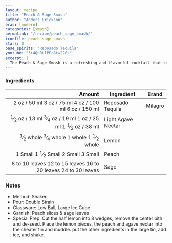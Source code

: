 ```yaml
---
layout: recipe
title: "Peach & Sage Smash"
author: "Anders Erickson"
eras: [modern]
categories: [smash]
permalink: "/recipe/peach_sage_smash/"
iconfile: peach_sage_smash
stars: 0
base_spirits: "Reposado Tequila"
youtube: "3i4QnRLlPFc&t=220s"
excerpt: |
  The Peach & Sage Smash is a refreshing and flavorful cocktail that combines the sweetness of peaches with the earthy notes of sage.
---
```


### Ingredients

|         Amount | Ingredient         | Brand   |
| -------------: | ------------------ | ------- |
|           <span class="onex active">2 oz  / 50 ml</span> <span class="onehalfx">3 oz  / 75 ml</span> <span class="twox">4 oz  / 100 ml</span> <span class="threex">6 oz  / 150 ml</span>| Reposado Tequila   | Milagro |
|         <span class="onex active"> <sup>1</sup>&frasl;<sub>2</sub> oz  / 13 ml</span> <span class="onehalfx"> <sup>3</sup>&frasl;<sub>4</sub> oz  / 19 ml</span> <span class="twox">1 oz  / 25 ml</span> <span class="threex">1 <sup>1</sup>&frasl;<sub>2</sub> oz  / 38 ml</span>| Light Agave Nectar |
|      <span class="onex active"> <sup>1</sup>&frasl;<sub>2</sub> whole </span> <span class="onehalfx"> <sup>3</sup>&frasl;<sub>4</sub> whole </span> <span class="twox">1 whole </span> <span class="threex">1 <sup>1</sup>&frasl;<sub>2</sub> whole </span>| Lemon              |
|        <span class="onex active">1 Small </span> <span class="onehalfx">1 <sup>1</sup>&frasl;<sub>2</sub> Small </span> <span class="twox">2 Small </span> <span class="threex">3 Small </span>| Peach              |
| <span class="onex active">8 to 10 leaves </span> <span class="onehalfx">12 to 15 leaves </span> <span class="twox">16 to 20 leaves </span> <span class="threex">24 to 30 leaves </span>| Sage               |

### Notes

- Method: Shaken
- Pour: Double Strain
- Glassware: Low Ball, Large Ice Cube
- Garnish: Peach slices & sage leaves
- Special Prep: Cut the half lemon into 8 wedges, remove the center pith and de-seed. Place the lemon pieces, the peach and agave nectar into the cheater tin and muddle. put the other ingredients in the large tin, add ice, and shake.

    
<script type="application/ld+json">
{
  "@context": "https://schema.org",
  "@type": "Recipe",
  "author": {
    "@type": "Person",
    "name": "{{ page.author }}"
    },
  "image": "{%- for page in page.categories limit: 1 %}{% assign cat = site.data.categories | where: "slug", page | first %}{{ site.url }}{{ site.baseurl}}/assets/images/category_{{cat.slug}}.svg{% endfor -%}",
  "description": "{{ page.excerpt | strip_html | replace: '"', "'" }}",
  "recipeIngredient": [
  "2 oz Reposado Tequila",
  "0.5 oz Light Agave Nectar",
  " 0.5 whole Lemon ",
  " 1 Small Peach ",
  "8 to 10 leaves Sage"
    ],
  "name": "{{ page.title }}",
  "recipeInstructions": [
    {
      "@type": "HowToStep",
      "text": "- Method: Shaken"
    },
    {
      "@type": "HowToStep",
      "text": "- Pour: Double Strain"
    },
    {
      "@type": "HowToStep",
      "text": "- Glassware: Low Ball, Large Ice Cube"
    },
    {
      "@type": "HowToStep",
      "text": "- Garnish: Peach slices & sage leaves"
    },
    {
      "@type": "HowToStep",
      "text": "- Special Prep: Cut the half lemon into 8 wedges, remove the center pith and de-seed. Place the lemon pieces, the peach and agave nectar into the cheater tin and muddle. put the other ingredients in the large tin, add ice, and shake."
    }
    ],
  "recipeYield": "1 cocktail",
  "recipeCategory": "cocktail",
  {% if page.stars and site.data.ratings[page.iconfile].ratings -%}"aggregateRating": {
   "@type": "AggregateRating",
   "ratingValue": "{%- include stars_metadata.html %}",
   "bestRating": "5",
   "reviewCount": "2"}{%- endif %}
  "recipeCuisine": "global",
  "prepTime": "PT20M",
  "cookTime": "PT15S",
  "keywords": "{{ page.title }}, cocktail, {{ page.eras }}, {%- include category_metadata.html -%}, {%- include spirits_metadata.html -%}"
}
</script>

    